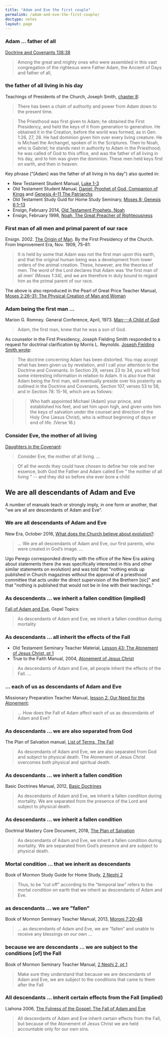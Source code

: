 ```yaml
---
title: "Adam and Eve the first couple"
permalink: /adam-and-eve-the-first-couple/
doctype: notes
layout: page
---
```


### Adam ... father of all

[Doctrine and Covenants 138:38](https://www.churchofjesuschrist.org/study/scriptures/dc-testament/dc/138?lang=eng)

> Among the great and mighty ones who were assembled in this vast congregation of the righteous were Father Adam, the Ancient of Days and father of all,

### the father of all living in his day

Teachings of Presidents of the Church, Joseph Smith, [chapter 8](https://www.churchofjesuschrist.org/study/manual/teachings-joseph-smith/chapter-8.p1?lang=eng):

> There has been a chain of authority and power from Adam down to the present time.

> The Priesthood was first given to Adam; he obtained the First Presidency, and held the keys of it from generation to generation. He obtained it in the Creation, before the world was formed, as in Gen. 1:26, 27, 28. He had dominion given him over every living creature. He is Michael the Archangel, spoken of in the Scriptures. Then to Noah, who is Gabriel; he stands next in authority to Adam in the Priesthood; he was called of God to this office, and was the father of all living in his day, and to him was given the dominion. These men held keys first on earth, and then in heaven.

Key phrase ("[Adam] was the father of all living in his day") also quoted in:

* New Testament Student Manual, [Luke 1-3](https://www.churchofjesuschrist.org/study/manual/new-testament-student-manual/introduction-to-the-gospel-according-to-st-luke/chapter-15-luke-1-3?lang=eng)
* Old Testament Student Manual, [Daniel: Prophet of God, Companion of Kings](https://www.churchofjesuschrist.org/study/manual/old-testament-student-manual-kings-malachi/chapter-28?lang=eng) and [Genesis 4–11
The Patriarchs](https://www.churchofjesuschrist.org/study/manual/old-testament-student-manual-genesis-2-samuel/genesis-4-11-the-patriarchs?lang=eng)
* Old Testament Study Guid for Home Study Seminary, [Moses 8; Genesis 6:1–13](https://www.churchofjesuschrist.org/study/manual/old-testament-study-guide-for-home-study-seminary-students-2015/introduction-to-genesis/unit-4-day-1-moses-8-genesis-6?lang=eng)
* Ensign, February 2014, [Old Testament Prophets, Noah](https://www.churchofjesuschrist.org/study/ensign/2014/02/noah?lang=eng)
* Ensign, February 1998, [Noah, The Great Preacher of Righteousness](https://www.churchofjesuschrist.org/study/ensign/1998/02/noah-the-great-preacher-of-righteousness?lang=eng)

### First man of all men and primal parent of our race

Ensign. 2002. [The Origin of Man](https://www.lds.org/ensign/2002/02/the-origin-of-man?lang=eng). By the First Presidency of the Church. From Improvement Era, Nov. 1909, 75–81:

> It is held by some that Adam was not the first man upon this earth, and that the original human being was a development from lower orders of the animal creation. These, however, are the theories of men. The word of the Lord declares that Adam was ‘the first man of all men’ (Moses 1:34), and we are therefore in duty bound to regard him as the primal parent of our race.

The above is also reproduced in the Pearl of Great Price Teacher Manual, [Moses 2:26–31: The Physical Creation of Man and Woman](https://www.churchofjesuschrist.org/manual/the-pearl-of-great-price-teacher-manual/the-book-of-moses?lang=eng)

### Adam being the first man ...

Marion G. Romney. General Conference, April, 1973. [Man---A Child of God](https://www.lds.org/general-conference/1973/04/man-a-child-of-god?lang=eng):

> Adam, the first man, knew that he was a son of God.

As counselor in the First Presidency, Joseph Fielding Smith responded to a request for doctrinal clarification by Morris L. Reynolds.  [Joseph Fielding Smith wrote](http://www.utlm.org/images/curseofcain/curseofcain_p116appendixc.gif):

> The doctrine concerning Adam has been distorted.  You may accept what has been given us by revelation, and I call your attention to the Doctrine and Covenants.  In Section 29, verses 23 to 34, you will find some interesting information in relation to Adam.  It is also true that Adam being the first man, will eventually preside over his posterity as outlined in the Doctrine and Covenants, Section 107, verses 53 to 56, and in Section 78: 15-16, which are as follows:

> > Who hath appointed Michael (Adam) your prince, and established his feet, and set him upon high, and given unto him the keys of salvation under the counsel and direction of the Holy One (Jesus Christ), who is without beginning of days or end of life. (Verse 16.)

### Consider Eve, the mother of all living

[Daughters in the Covenant](https://www.lds.org/general-conference/2014/04/daughters-in-the-covenant?lang=eng):

> Consider Eve, the mother of all living. ...

> Of all the words they could have chosen to define her role and her essence, both God the Father and Adam called Eve " the mother of all living " -- and they did so before she ever bore a child

## We are all descendants of Adam and Eve

A number of manuals teach or strongly imply, in one form or another, that "we
are all are descendants of Adam and Eve".

### We are all descendants of Adam and Eve

New Era, October 2016, [What does the Church believe about evolution?](https://www.churchofjesuschrist.org/study/new-era/2016/10/to-the-point/what-does-the-church-believe-about-evolution?lang=eng):

> ... We are all descendants of Adam and Eve, our first parents, who were created in God’s image. ...

Ugo Perego corresponded directly with the office of the New Era asking about statements there (he was specifically interested in this and other similar statements on evolution) and was told that "nothing ends up published in Church magazines without the approval of a priesthood committee that acts under the direct supervision of the Brethern [sic]" and that "nothing is published that would not be in line with their teachings." 

### As descendents ... we inherit a fallen condition (implied)

[Fall of Adam and Eve](https://www.churchofjesuschrist.org/manual/gospel-topics/fall-of-adam-and-eve?lang=eng), Gspel Topics:

> As descendants of Adam and Eve, we inherit a fallen condition during mortality

###  As descendants ... all inherit the effects of the Fall

* Old Testament Seminary Teacher Material, [Lesson 43: The Atonement of Jesus Christ, pt 1](https://web.archive.org/web/20190811045054/https://www.churchofjesuschrist.org/manual/old-testament-seminary-teacher-material-2018/abraham/lesson-43?lang=eng)
* True to the Faith Manual, 2004, [Atonement of Jesus Christ](https://www.churchofjesuschrist.org/study/manual/true-to-the-faith/atonement-of-jesus-christ?lang=eng)

> As descendants of Adam and Eve, all people inherit the effects of the Fall. ...

###  ... each of us as descendants of Adam and Eve

Missionary Preparation Teacher Manual, [lesson 2: Our Need for the Atonement](https://www.churchofjesuschrist.org/study/manual/missionary-preparation-teacher-manual/lesson-2-our-need-for-the-atonement?lang=eng):

> ... How does the Fall of Adam affect each of us as descendants of Adam and Eve?

### As descendants ... we are also separated from God

The Plan of Salvation manual, [List of Terms, The Fall](https://www.churchofjesuschrist.org/study/manual/the-plan-of-salvation/list-of-terms?lang=eng)

> As descendants of Adam and Eve, we are also separated from God and subject to physical death. The Atonement of Jesus Christ overcomes both physical and spiritual death.

### As descendants ... we inherit a fallen condition

Basic Doctrines Manual, 2012, [Basic Doctrines](https://www.churchofjesuschrist.org/manual/basic-doctrines/basic-doctrines?lang=eng)

> As descendants of Adam and Eve, we inherit a fallen condition during mortality. We are separated from the presence of the Lord and subject to physical death.

### As descendants ... we inherit a fallen condition

Doctrinal Mastery Core Document, 2018, [The Plan of Salvation](https://www.churchofjesuschrist.org/study/manual/doctrinal-mastery-core-document-2018/doctrinal-topics/2-the-plan-of-salvation?lang=eng)

> As descendants of Adam and Eve, we inherit a fallen condition during mortality.  We are separated from God’s presence and are subject to physical death.

### Mortal condition ... that we inherit as descendants

Book of Mormon Study Guide for Home Study, [2 Nephi 2](https://www.churchofjesuschrist.org/study/manual/book-of-mormon-study-guide-for-home-study-seminary-students-2013/2-nephi/unit-5-day-3-2-nephi-2?lang=eng)

> Thus, to be “cut off” according to the “temporal law” refers to the mortal condition on earth that we inherit as descendants of Adam and Eve.

### as descendants ... we are "fallen"

Book of Mormon Seminary Teacher Manual, 2013, [Moroni 7:20–48](https://www.churchofjesuschrist.org/manual/book-of-mormon-seminary-teacher-manual-2013-obs/moroni/lesson-156?lang=eng)
 
> ... as descendants of Adam and Eve, we are “fallen” and unable to receive any blessings on our own ...

### because we are descendants ... we are subject to the conditions [of] the Fall

Book of Mormon Seminary Teacher Manual, [2 Nephi 2, pt 1](https://www.churchofjesuschrist.org/manual/book-of-mormon-seminary-teacher-manual-2013-obs/2-nephi/lesson-23?lang=eng)

> Make sure they understand that because we are descendants of Adam and Eve, we are subject to the conditions that came to them after the Fall

### All descendants ... inherit certain effects from the Fall (implied)

Liahona 2006, [The Fulness of the Gospel: The Fall of Adam and Eve](https://www.churchofjesuschrist.org/study/liahona/2006/06/the-fulness-of-the-gospel-the-fall-of-adam-and-eve?lang=eng)

> All descendants of Adam and Eve inherit certain effects from the Fall, but because of the Atonement of Jesus Christ we are held accountable only for our own sins.



